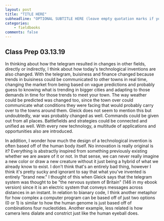 ```yaml
---
layout: post
title: "TITLE HERE"
subheadline: "OPTIONAL SUBTITLE HERE (leave empty quotation marks if you don't subtitle)"
categories:
    - fieldbooks
comments: false
---
```


## Class Prep 03.13.19

In thinking about how the telegram resulted in changes in other fields, directly or indirectly, I think about how today's technological inventions are also changed. With the telegram, buisiness and finance changed because trends in buisiness could be communicated to other towns in real time, changing the market from being based on vague predictions and probably guess to knowing what is trending in bigger cities and adapting to those demands in time for those trends to meet your town. The way weather could be predicted was changed too, since the town over could communicate  what conditions they were facing that would probably carry over to the towns around them. Gleick does not seem to mention this but undoubtedly, war was probably changed as well. Commands could be given out from all places. Battlefields and strategies could be connected and unified as well. With every new technology, a multitude of applications and opportunities also are introduced.

In addition, I wonder how much the design of a technological invention is often based off of the human body itself. No innovation is really original is it? Everything is abstractly inspired from something previously existing whether we are aware of it or not. In that sense, we can never really imagine a new color or draw a new creature without it just being a hybrid of what we already know to exist. I don't think that's an entirely bad thing, however I think it's pretty sucky and ignorant to say that what you've invented is entirely "brand new." I thought of this when Gleick says that the telegram system was thought to be "the nervous system of Britain" (146 in my ebook version) since it is an electric system that  conveys messages across distances in an instant. In relation to bianary code, I think another metaphor for how complex a computer program can be based off of just two options (0 or 1) is similar to how the human genome is just based off of combinations four nucleotides. Another example, less related is how camera lens dialate and constrict just like the human eyeball does.